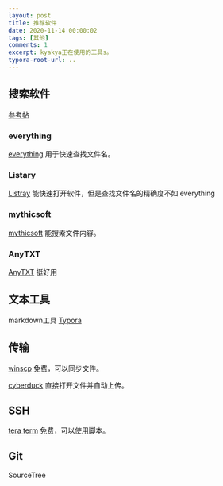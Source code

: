 ```yaml
---
layout: post
title: 推荐软件
date: 2020-11-14 00:00:02
tags: [其他]
comments: 1
excerpt: kyakya正在使用的工具s。
typora-root-url: ..
---
```




## 搜索软件

[参考帖](https://www.zhihu.com/question/20237918)

### everything

[everything](https://www.voidtools.com/) 用于快速查找文件名。

### Listary

[Listray](https://www.listary.com/) 能快速打开软件，但是查找文件名的精确度不如 everything

### mythicsoft

[mythicsoft](https://www.mythicsoft.com/) 能搜索文件内容。

### AnyTXT

[AnyTXT](https://sourceforge.net/projects/anytxt/) 挺好用

## 文本工具

markdown工具 [Typora](https://typora.io/)

## 传输

[winscp](https://winscp.net/eng/download.php) 免费，可以同步文件。

[cyberduck](https://cyberduck.io/download/) 直接打开文件并自动上传。

## SSH

[tera term](https://ttssh2.osdn.jp/index.html.en) 免费，可以使用脚本。

## Git

SourceTree 





